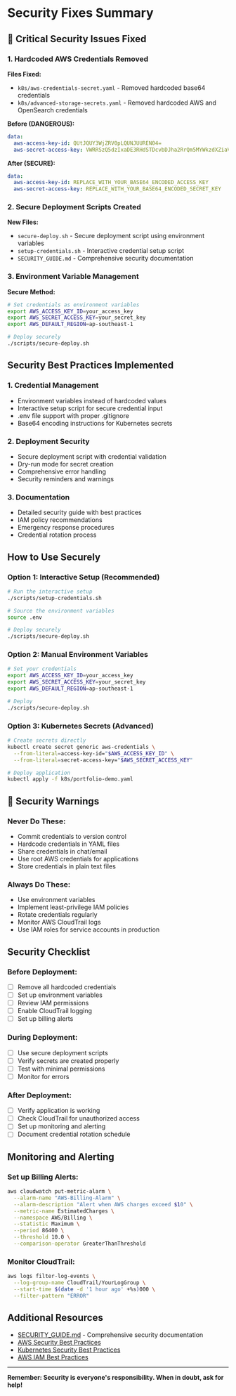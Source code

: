 #  Security Fixes Summary

## 🚨 Critical Security Issues Fixed

### 1. Hardcoded AWS Credentials Removed
**Files Fixed:**
- `k8s/aws-credentials-secret.yaml` - Removed hardcoded base64 credentials
- `k8s/advanced-storage-secrets.yaml` - Removed hardcoded AWS and OpenSearch credentials

**Before (DANGEROUS):**
```yaml
data:
  aws-access-key-id: QUtJQUY3WjZRV0pLQUNJUUREN04=
  aws-secret-access-key: VWRRSzQ5dzIxaDE3RHdSTDcvbDJha2RrQm5MYWkzdXZiaVJXL1FpQg==
```

**After (SECURE):**
```yaml
data:
  aws-access-key-id: REPLACE_WITH_YOUR_BASE64_ENCODED_ACCESS_KEY
  aws-secret-access-key: REPLACE_WITH_YOUR_BASE64_ENCODED_SECRET_KEY
```

### 2. Secure Deployment Scripts Created
**New Files:**
- `secure-deploy.sh` - Secure deployment script using environment variables
- `setup-credentials.sh` - Interactive credential setup script
- `SECURITY_GUIDE.md` - Comprehensive security documentation

### 3. Environment Variable Management
**Secure Method:**
```bash
# Set credentials as environment variables
export AWS_ACCESS_KEY_ID=your_access_key
export AWS_SECRET_ACCESS_KEY=your_secret_key
export AWS_DEFAULT_REGION=ap-southeast-1

# Deploy securely
./scripts/secure-deploy.sh
```

##  Security Best Practices Implemented

### 1. Credential Management
-  Environment variables instead of hardcoded values
-  Interactive setup script for secure credential input
-  .env file support with proper .gitignore
-  Base64 encoding instructions for Kubernetes secrets

### 2. Deployment Security
-  Secure deployment script with credential validation
-  Dry-run mode for secret creation
-  Comprehensive error handling
-  Security reminders and warnings

### 3. Documentation
-  Detailed security guide with best practices
-  IAM policy recommendations
-  Emergency response procedures
-  Credential rotation process

##  How to Use Securely

### Option 1: Interactive Setup (Recommended)
```bash
# Run the interactive setup
./scripts/setup-credentials.sh

# Source the environment variables
source .env

# Deploy securely
./scripts/secure-deploy.sh
```

### Option 2: Manual Environment Variables
```bash
# Set your credentials
export AWS_ACCESS_KEY_ID=your_access_key
export AWS_SECRET_ACCESS_KEY=your_secret_key
export AWS_DEFAULT_REGION=ap-southeast-1

# Deploy
./scripts/secure-deploy.sh
```

### Option 3: Kubernetes Secrets (Advanced)
```bash
# Create secrets directly
kubectl create secret generic aws-credentials \
  --from-literal=access-key-id="$AWS_ACCESS_KEY_ID" \
  --from-literal=secret-access-key="$AWS_SECRET_ACCESS_KEY"

# Deploy application
kubectl apply -f k8s/portfolio-demo.yaml
```

## 🚨 Security Warnings

###  Never Do These:
-  Commit credentials to version control
-  Hardcode credentials in YAML files
-  Share credentials in chat/email
-  Use root AWS credentials for applications
-  Store credentials in plain text files

###  Always Do These:
-  Use environment variables
-  Implement least-privilege IAM policies
-  Rotate credentials regularly
-  Monitor AWS CloudTrail logs
-  Use IAM roles for service accounts in production

##  Security Checklist

### Before Deployment:
- [ ] Remove all hardcoded credentials
- [ ] Set up environment variables
- [ ] Review IAM permissions
- [ ] Enable CloudTrail logging
- [ ] Set up billing alerts

### During Deployment:
- [ ] Use secure deployment scripts
- [ ] Verify secrets are created properly
- [ ] Test with minimal permissions
- [ ] Monitor for errors

### After Deployment:
- [ ] Verify application is working
- [ ] Check CloudTrail for unauthorized access
- [ ] Set up monitoring and alerting
- [ ] Document credential rotation schedule

##  Monitoring and Alerting

### Set up Billing Alerts:
```bash
aws cloudwatch put-metric-alarm \
  --alarm-name "AWS-Billing-Alarm" \
  --alarm-description "Alert when AWS charges exceed $10" \
  --metric-name EstimatedCharges \
  --namespace AWS/Billing \
  --statistic Maximum \
  --period 86400 \
  --threshold 10.0 \
  --comparison-operator GreaterThanThreshold
```

### Monitor CloudTrail:
```bash
aws logs filter-log-events \
  --log-group-name CloudTrail/YourLogGroup \
  --start-time $(date -d '1 hour ago' +%s)000 \
  --filter-pattern "ERROR"
```

##  Additional Resources

- [SECURITY_GUIDE.md](SECURITY_GUIDE.md) - Comprehensive security documentation
- [AWS Security Best Practices](https://docs.aws.amazon.com/security/)
- [Kubernetes Security Best Practices](https://kubernetes.io/docs/concepts/security/)
- [AWS IAM Best Practices](https://docs.aws.amazon.com/IAM/latest/UserGuide/best-practices.html)

---

**Remember: Security is everyone's responsibility. When in doubt, ask for help!**
